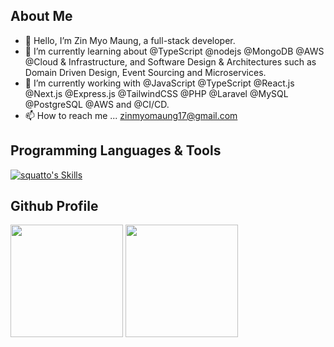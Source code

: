 ## About Me

- 👋 Hello, I’m Zin Myo Maung, a full-stack developer.
- 👀 I’m currently learning about @TypeScript @nodejs @MongoDB @AWS @Cloud & Infrastructure, and Software Design & Architectures such as Domain Driven Design, Event Sourcing and Microservices.
- 🌱 I’m currently working with @JavaScript @TypeScript @React.js @Next.js @Express.js @TailwindCSS @PHP @Laravel  @MySQL @PostgreSQL @AWS and @CI/CD.
- 📫 How to reach me ... zinmyomaung17@gmail.com

## Programming Languages & Tools

[![squatto's Skills](https://skillicons.dev/icons?i=php,laravel,js,mysql,postgresql,html,css,tailwind,react,nextjs,npm,postman,aws,nginx,apache2,git,github,ubuntu,linux,bash,ansible,bitbucket,bootstrap,cloudflare,docker,firebase,gitlab,graphql,jenkins,jquery)](https://skillicons.dev)


## Github Profile

<div>
  <img height="180em" src="https://github-readme-stats.vercel.app/api?username=phoelapyae&count_private=true&theme=cobalt&show_icons=true"/>
  <img height="180em" src="https://github-readme-stats.vercel.app/api/top-langs/?username=phoelapyae&layout=compact&langs_count=7&theme=cobalt"/>
</div>


<!---
phoelapyae/phoelapyae is a ✨ special ✨ repository because its `README.md` (this file) appears on your GitHub profile.
You can click the Preview link to take a look at your changes.
--->
